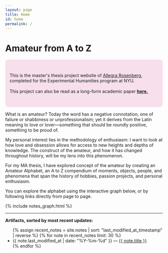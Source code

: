 ```yaml
---
layout: page
title: Home
id: home
permalink: /
---
```


# Amateur from A to Z

<p style="padding: 3em 1em; background: #f7dfec; border-radius: 10px;">
This is the master's thesis project website of <a href="http://allegrarosenberg.com">Allegra Rosenberg</a>, completed for the Experimental Humanities program at NYU. <br> <br>This project can also be read as a long-form academic paper <a href="/essay"><b>here.</b></a></p>

<div class="intro">

  <p>What is an amateur? Today the word has a negative connotation, one of failure or shabbiness or unprofessionalism; yet it derives from the Latin meaning to love or lover—something that should be roundly positive, something to be proud of. </p>


<p>My personal interest lies in the methodology of enthusiasm: I want to look at how love and obsession allows for access to new heights and depths of knowledge. The construct of the amateur, and how it has changed throughout history, will be my lens into this phenomenon. </p>

<p>For my MA thesis, I have explored concept of the amateur by creating an Amateur Alphabet,  an A to Z compendium of moments, objects, people, and phenomena that span the history of hobbies, passion projects, and personal enthusiasm.</p>

<p>You can explore the alphabet using the interactive graph below, or by following links directly from page to page.</p>


  </div>


{% include notes_graph.html %}

<hr>




<strong>Artifacts, sorted by most recent updates:</strong>

<ul>
  {% assign recent_notes = site.notes | sort: "last_modified_at_timestamp" | reverse %}
  {% for note in recent_notes limit: 30 %}
    <li>
      {{ note.last_modified_at | date: "%Y-%m-%d" }} — <a class="internal-link" href="{{ note.url }}">{{ note.title }}</a>
    </li>
  {% endfor %}
</ul>

<style>
  .wrapper {
    max-width: 46em;
  }
</style>
